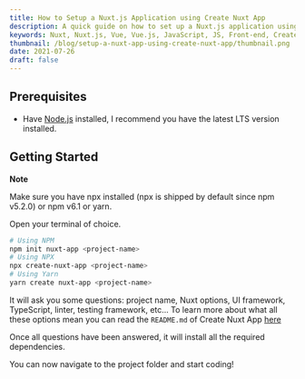 ```yaml
---
title: How to Setup a Nuxt.js Application using Create Nuxt App
description: A quick guide on how to set up a Nuxt.js application using Create Nuxt App.
keywords: Nuxt, Nuxt.js, Vue, Vue.js, JavaScript, JS, Front-end, Create Nuxt App, Node, Node.js
thumbnail: /blog/setup-a-nuxt-app-using-create-nuxt-app/thumbnail.png
date: 2021-07-26
draft: false
---
```


## Prerequisites

- Have [Node.js](https://nodejs.org/en/) installed, I recommend you have the latest LTS version installed.

## Getting Started

<alert>

**Note**

Make sure you have npx installed (npx is shipped by default since npm v5.2.0) or npm v6.1 or yarn.

</alert>

Open your terminal of choice.

```bash
# Using NPM
npm init nuxt-app <project-name>
# Using NPX
npx create-nuxt-app <project-name>
# Using Yarn
yarn create nuxt-app <project-name>
```

It will ask you some questions: project name, Nuxt options, UI framework, TypeScript, linter, testing framework, etc... To learn more about what all these options mean you can read the `README.md` of Create Nuxt App [here](https://github.com/nuxt/create-nuxt-app)

Once all questions have been answered, it will install all the required dependencies.

You can now navigate to the project folder and start coding!